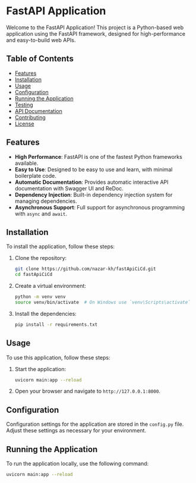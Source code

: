 # FastAPI Application

Welcome to the FastAPI Application! This project is a Python-based web application using the FastAPI framework, designed for high-performance and easy-to-build web APIs.

## Table of Contents

- [Features](#features)
- [Installation](#installation)
- [Usage](#usage)
- [Configuration](#configuration)
- [Running the Application](#running-the-application)
- [Testing](#testing)
- [API Documentation](#api-documentation)
- [Contributing](#contributing)
- [License](#license)

## Features

- **High Performance**: FastAPI is one of the fastest Python frameworks available.
- **Easy to Use**: Designed to be easy to use and learn, with minimal boilerplate code.
- **Automatic Documentation**: Provides automatic interactive API documentation with Swagger UI and ReDoc.
- **Dependency Injection**: Built-in dependency injection system for managing dependencies.
- **Asynchronous Support**: Full support for asynchronous programming with `async` and `await`.

## Installation

To install the application, follow these steps:

1. Clone the repository:
    ```sh
    git clone https://github.com/nazar-kh/fastApiCiCd.git
    cd fastApiCiCd
    ```

2. Create a virtual environment:
    ```sh
    python -m venv venv
    source venv/bin/activate  # On Windows use `venv\Scripts\activate`
    ```

3. Install the dependencies:
    ```sh
    pip install -r requirements.txt
    ```

## Usage

To use this application, follow these steps:

1. Start the application:
    ```sh
    uvicorn main:app --reload
    ```

2. Open your browser and navigate to `http://127.0.0.1:8000`.

## Configuration

Configuration settings for the application are stored in the `config.py` file. Adjust these settings as necessary for your environment.

## Running the Application

To run the application locally, use the following command:
```sh
uvicorn main:app --reload
